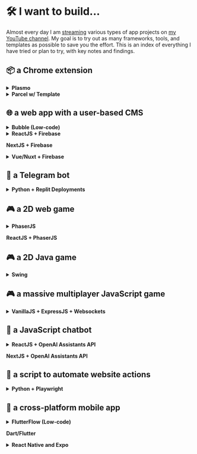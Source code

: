 # 🛠️ I want to build...

Almost every day I am [streaming](https://jamesmurdza.com/) various types of app projects on [my YouTube channel](https://www.youtube.com/@jamesmurdza). My goal is to try out as many frameworks, tools, and templates as possible to save you the effort. This is an index of everything I have tried or plan to try, with key notes and findings.

## 📦 a Chrome extension

<details>
  <summary><strong>Plasmo</strong></summary>
  <p>~</p>

  <dl><dd>
  ℹ️ Do this to get started: <a href="https://dev.to/plasmo/building-a-modern-react-chrome-extension-with-a-new-framework-4ho1" target="_blank">Building a Modern React Chrome Extension with a New Framework</a>
 </dd><dd>
  ℹ️ Could not solve <a href="https://github.com/PlasmoHQ/plasmo/issues/924" target="_blank">this issue</a> for 2/3 people
  </dl></dd>

  <dl><dd>
  📹 We are building a Chrome extension to help you focus: 
    <table>
      <tr>
        <td><a href="https://www.youtube.com/watch?v=8XpBxQ6fWX4" target="_blank"> <img src="https://img.youtube.com/vi/8XpBxQ6fWX4/maxresdefault.jpg" width="80"/> Ep 1</a></td>
      </tr>
    </table>
  </dd></dl>
</details>

<details>
  <summary><strong>Parcel w/ Template</strong></summary>
  <p>~</p>

  <dl><dd>
  ℹ️ This is my next choice to try! Start here: <a href="https://github.com/fregante/browser-extension-template" target="_blank">fregante/browser-extension-template</a>
  </dl></dd>
</details>

## 🌐 a web app with a user-based CMS

<details>
  <summary><strong>Bubble (Low-code)</strong></summary>
  
  <p>~</p>
  
  <dl><dd>
  ℹ️ Best option for those with no coding experience
  </dd><dd>
  ℹ️ Start with templates: <a href="https://bubble.io/templates" target="_blank">Bubble Templates</a>
  </dl></dd>
</details>

<details>
  <summary><strong>ReactJS + Firebase</strong></summary>
  
  <p>~</p>
  
  <dl><dd>
  ℹ️ Least effort option of all solutions for coding
  </dd><dd>
  ℹ️ Requires a new Firebase project to be set up
  </dl></dd>
  
  <dl><dd>
    <table>
  <tr>
    <td><a href="https://www.youtube.com/watch?v=olTwm9MokWo" target="_blank"> <img src="https://img.youtube.com/vi/olTwm9MokWo/maxresdefault.jpg" width="80"/> Ep 1</a></td>
    <td><a href="https://www.youtube.com/watch?v=30CXfEThX7I" target="_blank"> <img src="https://img.youtube.com/vi/30CXfEThX7I/maxresdefault.jpg" width="80"/> Ep 2</a></td>
  </tr>
  <caption>📹 We're building a food truck app in ReactJS:</caption>
</table>
  </dd></dl>
</details>

**NextJS + Firebase**

<details>
  <summary><strong>Vue/Nuxt + Firebase</strong></summary>
  
  <p>~</p>

  <dl><dd>
  ℹ️ Get started here: <a href="https://github.com/posva/nuxt--vuefire-example-spark-plan" target="_blank">posva/nuxt--vuefire-example-spark-plan</a> or <a href="https://github.com/posva/nuxt--vuefire-example-blaze-plan" target="_blank">posva/nuxt--vuefire-example-blaze-plan</a>
  </dd><dd>
  ℹ️ Follow the instructions carefully
  </dl></dd>
  
  <dl><dd>
  📹 We're building a website for making and sharing cheatsheets!: 
    <table>
      <tr>
        <td><a href="https://www.youtube.com/watch?v=nP6OkxvsECI" target="_blank"> <img src="https://img.youtube.com/vi/nP6OkxvsECI/maxresdefault.jpg" width="80"/> Ep 1</a></td>
        <td><a href="https://www.youtube.com/watch?v=zooJf32chZw" target="_blank"> <img src="https://img.youtube.com/vi/zooJf32chZw/maxresdefault.jpg" width="80"/> Ep 2</a></td>
      </tr>
    </table>
  </dd></dl>
</details>

## 🤖 a Telegram bot

<details>
  <summary><strong>Python + Replit Deployments</strong></summary>
  
  
  <p>~</p>
  
  <dl><dd>
  📹 We're building a YouTube trends Telegram bot: 
    <table>
      <tr>
        <td><a href="https://www.youtube.com/watch?v=WJAgZ5XFyks" target="_blank"> <img src="https://img.youtube.com/vi/WJAgZ5XFyks/maxresdefault.jpg" width="80"/> Ep 1</a></td>
        <td><a href="https://www.youtube.com/watch?v=9-WmrsRD1nM" target="_blank"> <img src="https://img.youtube.com/vi/9-WmrsRD1nM/maxresdefault.jpg" width="80"/> Ep 2</a></td>
        <td><a href="https://www.youtube.com/watch?v=Sne-jLg3Jro" target="_blank"> <img src="https://img.youtube.com/vi/Sne-jLg3Jro/maxresdefault.jpg" width="80"/> Ep 3</a></td>
        <td><a href="https://www.youtube.com/watch?v=nnupHJqJQNA" target="_blank"> <img src="https://img.youtube.com/vi/nnupHJqJQNA/maxresdefault.jpg" width="80"/> Ep 4</a></td>
        <td><a href="https://www.youtube.com/watch?v=WJAgZ5XFyks" target="_blank"> <img src="https://img.youtube.com/vi/WJAgZ5XFyks/maxresdefault.jpg" width="80"/> Ep 5</a></td>
      </tr>
    </table>
  </dd></dl>
</details>

## 🎮 a 2D web game

<details>
  <summary><strong>PhaserJS</strong></summary>
  
  <p>~</p>
  
  <dl><dd>
  ℹ️ Start with a very simple template like this: <a href="https://gist.github.com/jamesmurdza/a393c11761c9183cb8bdfc1c0622a509" target="_blank">game.js</a

>
  </dd><dd>
  ℹ️ Use ChatGPT or the PhaserJS documentation to incrementally add features.
  </dl></dd>
  
  <dl><dd>
  📹 We are building a Zuckerberg vs Elon fight game: 
    <table>
      <tr>
        <td><a href="https://www.youtube.com/watch?v=UdxLivO4E58" target="_blank"> <img src="https://img.youtube.com/vi/UdxLivO4E58/maxresdefault.jpg" width="80"/> Ep 1</a></td>
      </tr>
    </table>
  </dd></dl>
</details>

**ReactJS + PhaserJS**

## 🎮 a 2D Java game

<details>
  <summary><strong>Swing</strong></summary>
  
  <p>~</p>
  
  <dl><dd>
  ℹ️ Start with a very simple template like this: <a href="[https://gist.github.com/jamesmurdza/a393c11761c9183cb8bdfc1c0622a509](https://gist.github.com/jamesmurdza/d2baf163116875ceb9706db5f77fff9f)" target="_blank">Main.java</a

>
  </dd><dd>
  ℹ️ This can run in Replit using the Java (Swing) template.
  </dl></dd>
</details>

## 🎮 a massive multiplayer JavaScript game

<details>
  <summary><strong>VanillaJS + ExpressJS + Websockets</strong></summary>
  
  
  <p>~</p>
  
  <dl><dd>
  📹 We're building a multiplayer web game and MakeWithGPT.com: 
    <table>
      <tr>
        <td><a href="https://www.youtube.com/watch?v=4HUK9DayZpA" target="_blank"> <img src="https://img.youtube.com/vi/4HUK9DayZpA/maxresdefault.jpg" width="80"/> Ep 1</a></td>
      </tr>
    </table>
  </dd></dl>
</details>

## 🤖 a JavaScript chatbot

<details>
  <summary><strong>ReactJS + OpenAI Assistants API</strong></summary>
  
  <p>~</p>
  
  <dl><dd>
  ℹ️ This dangerously exposes the OpenAI API key, but is easy to fix by adding a backend.
  </dl></dd>
  
  <dl><dd>
  📹 We are building a healthcare chatbot with OpenAI: 
    <table>
      <tr>
        <td><a href="https://www.youtube.com/watch?v=lMYQ6EGsBAA" target="_blank"> <img src="https://img.youtube.com/vi/lMYQ6EGsBAA/maxresdefault.jpg" width="80"/> Ep 1</a></td>
        <td><a href="https://www.youtube.com/watch?v=ehMdsDNk_4s" target="_blank"> <img src="https://img.youtube.com/vi/ehMdsDNk_4s/maxresdefault.jpg" width="80"/> Ep 2</a></td>
      </tr>
    </table>
  </dd></dl>
</details>

**NextJS + OpenAI Assistants API**

## 🤖 a script to automate website actions

<details>
  <summary><strong>Python + Playwright</strong></summary>
  
  <p>~</p>
  
  <dl><dd>
  ℹ️ Use ChatGPT to generate Playwright code, test and iterate. To run at scale, use <a href="https://apify.com/" target="_blank">Apify</a>.
  </dl></dd>
  
  <dl><dd>
  📹 We are building an AI Reddit Bot: 
    <table>
      <tr>
        <td><a href="https://www.youtube.com/watch?v=plM-zYaJtoI" target="_blank"> <img src="https://img.youtube.com/vi/plM-zYaJtoI/maxresdefault.jpg" width="80"/> Ep 1</a></td>
      </tr>
    </table>
  </dd></dl>
</details>

## 📱 a cross-platform mobile app

<details>
  <summary><strong>FlutterFlow (Low-code)</strong></summary>
  
  <p>~</p>
  
  <dl><dd>
  ℹ️ Pricing is $30/month to export the entire app.
  </dd><dd>
  ℹ️ Must manually setup Firebase and follow steps to integrate before the database works.
  </dd><dd>
  ℹ️ Start with templates: <a href="https://marketplace.flutterflow.io/" target="_blank">FlutterFlow Marketplace</a>
  </dd></dl>
  
  <dl><dd>
  📹 We are building an immersive storytelling app: 
    <table>
      <tr>
        <td><a href="https://www.youtube.com/watch?v=cguKaPnIzs4" target="_blank"> <img src="https://img.youtube.com/vi/cguKaPnIzs4/maxresdefault.jpg" width="80"/> Ep 1</a></td>
        <td><a href="https://www.youtube.com/watch?v=RSAOh_dnL3E" target="_blank"> <img src="https://img.youtube.com/vi/RSAOh_dnL3E/maxresdefault.jpg" width="80"/> Ep 2</a></td>
      </tr>
    </table>
  </dd><dd>
  📹 We are building a GoFundMe app for orphanages and charities in Pakistan: 
    <table>
      <tr>
        <td><a href="https://www.youtube.com/watch?v=FIwaHhcnvFc" target="_blank"> <img src="https://img.youtube.com/vi/FIwaHhcnvFc/maxresdefault.jpg" width="80"/> Ep 1</a></td>
      </tr>
    </table>
  </dd><dd>
  📹 We are building a companion app for inner journeys: 
    <table>
      <tr>
        <td><a href="https://www.youtube.com/watch?v=LdHwtzwIhHQ" target="_blank"> <img src="https://img.youtube.com/vi/LdHwtzwIhHQ/maxresdefault.jpg" width="80"/> Ep 1</a></td>
      </tr>
    </table>
  </dd></dl>
</details>

**Dart/Flutter**

<details>
  <summary><strong>React Native and Expo</strong></summary>
  
  <p>~</p>
  
  <dl><dd>
  📹 We are building an AI music playlist app: 
    <table>
      <tr>
        <td><a href="https://www.youtube.com/watch?v=aru8xwJ_toc" target="_blank"> <img src="https://img.youtube.com/vi/aru8xwJ_toc/maxresdefault.jpg" width="80"/> Ep 1</a></td>
      </tr>
    </table>
  </dd></dl>
</details>

